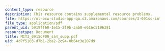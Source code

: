 ```yaml
---
content_type: resource
description: This resource contains supplemental resource problems.
file: https://ol-ocw-studio-app-qa.s3.amazonaws.com/courses/3-091sc-introduction-to-solid-state-chemistry-fall-2010/4d7f5103d7b12ba22c948b64c3e207d9_MIT3_091SCF09_sa4_supp.pdf
file_type: application/pdf
parent_uid: b919ff60-1e15-2f9b-3ab0-e616c5196381
resourcetype: Document
title: MIT3_091SCF09_sa4_supp.pdf
uid: 4d7f5103-d7b1-2ba2-2c94-8b64c3e207d9
---
```

